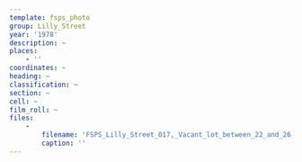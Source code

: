 ```yaml
---
template: fsps_photo
group: Lilly_Street
year: '1978'
description: ~
places:
    - ''
coordinates: ~
heading: ~
classification: ~
section: ~
cell: ~
film_roll: ~
files:
    -
        filename: 'FSPS_Lilly_Street_017,_Vacant_lot_between_22_and_26,_17-1-P,_1978.png'
        caption: ''
---
```


